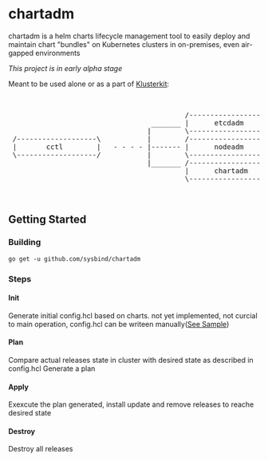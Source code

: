 # chartadm
chartadm is a helm charts lifecycle management tool to easily deploy and maintain chart "bundles" on Kubernetes clusters in on-premises, even air-gapped environments

_This project is in early alpha stage_

Meant to be used alone or as a part of [Klusterkit](https://platform9.com/open-source/klusterkit/):


<pre>
										 
                                         
                                          /-------------------\
                                  _______ |      etcdadm      |
                                 |        \-------------------/
 /-------------------\           |        /-------------------\
 |       cctl        |   - - - - |------- |      nodeadm      |                                         
 \-------------------/           |        \-------------------/                     
                                 |_______ /-------------------\
                                          |      chartadm     |
                                          \-------------------/ 


</pre>														   


## Getting Started

### Building

```
go get -u github.com/sysbind/chartadm
```

### Steps

#### Init

Generate initial config.hcl based on charts.
not yet implemented, not curcial to main operation,
config.hcl can be writeen manually([See Sample](docs/config.hcl))

#### Plan

Compare actual releases state in cluster with desired state as described in config.hcl
Generate a plan

#### Apply

Exexcute the plan generated, install update and remove releases to reache desired state

#### Destroy
Destroy all releases

